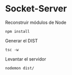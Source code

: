 # Socket-Server

Reconstruir módulos de Node
```
npm install
```

Generar el DIST

```
tsc -w
```

Levantar el servidor
```
nodemon dist/
```
